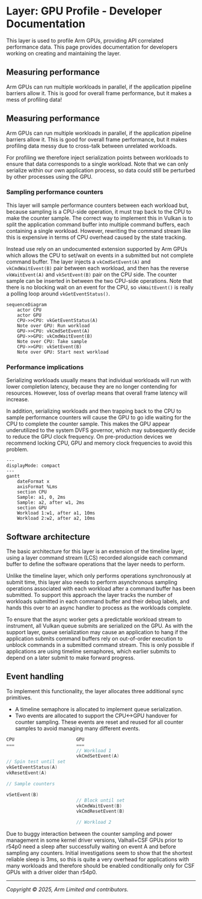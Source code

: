 # Layer: GPU Profile - Developer Documentation

This layer is used to profile Arm GPUs, providing API correlated performance
data. This page provides documentation for developers working on creating and
maintaining the layer.

## Measuring performance

Arm GPUs can run multiple workloads in parallel, if the application pipeline
barriers allow it. This is good for overall frame performance, but it makes
a mess of profiling data!

## Measuring performance

Arm GPUs can run multiple workloads in parallel, if the application pipeline
barriers allow it. This is good for overall frame performance, but it makes
profiling data messy due to cross-talk between unrelated workloads.

For profiling we therefore inject serialization points between workloads to
ensure that data corresponds to a single workload. Note that we can only
serialize within our own application process, so data could still be perturbed
by other processes using the GPU.

### Sampling performance counters

This layer will sample performance counters between each workload but, because
sampling is a CPU-side operation, it must trap back to the CPU to make the
counter sample. The correct way to implement this in Vulkan is to split the
application command buffer into multiple command buffers, each containing a
single workload. However, rewriting the command stream like this is expensive
in terms of CPU overhead caused by the state tracking.

Instead use rely on an undocumented extension supported by Arm GPUs which
allows the CPU to set/wait on events in a submitted but not complete command
buffer. The layer injects a `vkCmdSetEvent(A)` and `vkCmdWaitEvent(B)` pair
between each workload, and then has the reverse `vkWaitEvent(A)` and
`vkSetEvent(B)` pair on the CPU side. The counter sample can be inserted
in between the two CPU-side operations. Note that there is no blocking wait on
an event for the CPU, so `vkWaitEvent()` is really a polling loop around
`vkGetEventStatus()`.

```mermaid
sequenceDiagram
    actor CPU
    actor GPU
    CPU->>CPU: vkGetEventStatus(A)
    Note over GPU: Run workload
    GPU->>CPU: vkCmdSetEvent(A)
    GPU->>GPU: vkCmdWaitEvent(B)
    Note over CPU: Take sample
    CPU->>GPU: vkSetEvent(B)
    Note over GPU: Start next workload
```

### Performance implications

Serializing workloads usually means that individual workloads will run with
lower completion latency, because they are no longer contending for resources.
However, loss of overlap means that overall frame latency will increase.

In addition, serializing workloads and then trapping back to the CPU to
sample performance counters will cause the GPU to go idle waiting for the CPU
to complete the counter sample. This makes the GPU appear underutilized to the
system DVFS governor, which may subsequently decide to reduce the GPU clock
frequency. On pre-production devices we recommend locking CPU, GPU and memory
clock frequencies to avoid this problem.

```mermaid
---
displayMode: compact
---
gantt
    dateFormat x
    axisFormat %Lms
    section CPU
    Sample: a1, 0, 2ms
    Sample: a2, after w1, 2ms
    section GPU
    Workload 1:w1, after a1, 10ms
    Workload 2:w2, after a2, 10ms
```

## Software architecture

The basic architecture for this layer is an extension of the timeline layer,
using a layer command stream (LCS) recorded alongside each command buffer to
define the software operations that the layer needs to perform.

Unlike the timeline layer, which only performs operations synchronously at
submit time, this layer also needs to perform asynchronous sampling operations
associated with each workload after a command buffer has been submitted. To
support this approach the layer tracks the number of workloads submitted
in each command buffer and their debug labels, and hands this over to an
async handler to process as the workloads complete.

To ensure that the async worker gets a predictable workload stream to
instrument, all Vulkan queue submits are serialized on the GPU. As with the
support layer, queue serialization may cause an application to hang if the
application submits command buffers rely on out-of-order execution to unblock
commands in a submitted command stream. This is only possible if applications
are using timeline semaphores, which earlier submits to depend on a later
submit to make forward progress.

## Event handling

To implement this functionality, the layer allocates three additional sync
primitives.

* A timeline semaphore is allocated to implement queue serialization.
* Two events are allocated to support the CPU<->GPU handover for counter
  sampling. These events are reset and reused for all counter samples to avoid
  managing many different events.

```c
CPU                       GPU
===                       ===
                          // Workload 1
                          vkCmdSetEvent(A)
// Spin test until set
vkGetEventStatus(A)
vkResetEvent(A)

// Sample counters

vSetEvent(B)
                          // Block until set
                          vkCmdWaitEvent(B)
                          vkCmdResetEvent(B)

                          // Workload 2
```

Due to buggy interaction between the counter sampling and power management in
some kernel driver versions, Valhall+CSF GPUs prior to r54p0 need a sleep after
successfully waiting on event A and before sampling any counters. Initial
investigations seem to show that the shortest reliable sleep is 3ms, so this is
quite a very overhead for applications with many workloads and therefore should
be enabled conditionally only for CSF GPUs with a driver older than r54p0.

- - -
_Copyright © 2025, Arm Limited and contributors._
